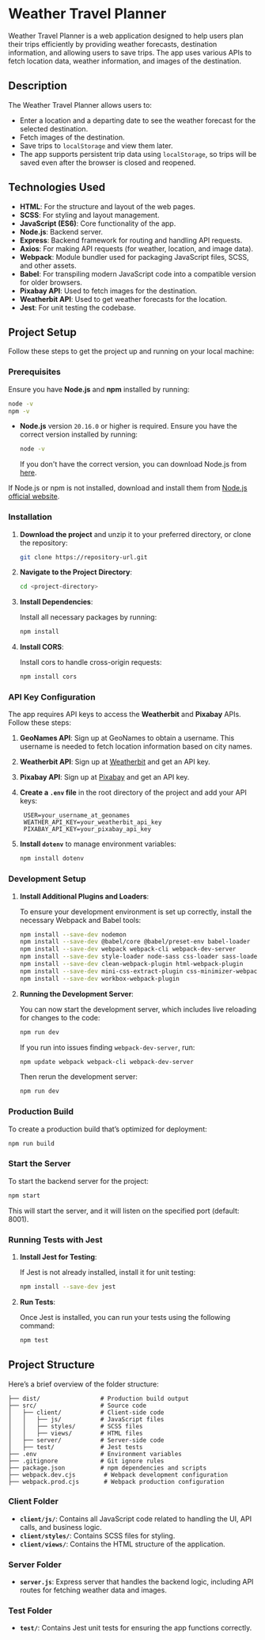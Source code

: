 # **Weather Travel Planner**

Weather Travel Planner is a web application designed to help users plan their trips efficiently by providing weather forecasts, destination information, and allowing users to save trips. The app uses various APIs to fetch location data, weather information, and images of the destination.

## **Description**

The Weather Travel Planner allows users to:

- Enter a location and a departing date to see the weather forecast for the selected destination.
- Fetch images of the destination.
- Save trips to `localStorage` and view them later.
- The app supports persistent trip data using `localStorage`, so trips will be saved even after the browser is closed and reopened.

## **Technologies Used**

- **HTML**: For the structure and layout of the web pages.
- **SCSS**: For styling and layout management.
- **JavaScript (ES6)**: Core functionality of the app.
- **Node.js**: Backend server.
- **Express**: Backend framework for routing and handling API requests.
- **Axios**: For making API requests (for weather, location, and image data).
- **Webpack**: Module bundler used for packaging JavaScript files, SCSS, and other assets.
- **Babel**: For transpiling modern JavaScript code into a compatible version for older browsers.
- **Pixabay API**: Used to fetch images for the destination.
- **Weatherbit API**: Used to get weather forecasts for the location.
- **Jest**: For unit testing the codebase.

## **Project Setup**

Follow these steps to get the project up and running on your local machine:

### **Prerequisites**

Ensure you have **Node.js** and **npm** installed by running:

```bash
node -v
npm -v
```

- **Node.js** version `20.16.0` or higher is required. Ensure you have the correct version installed by running:
  ```bash
  node -v
  ```
  If you don't have the correct version, you can download Node.js from [here](https://nodejs.org/).

If Node.js or npm is not installed, download and install them from [Node.js official website](https://nodejs.org/).

### **Installation**

1. **Download the project** and unzip it to your preferred directory, or clone the repository:

   ```bash
   git clone https://repository-url.git
   ```

2. **Navigate to the Project Directory**:

   ```bash
   cd <project-directory>
   ```

3. **Install Dependencies**:

   Install all necessary packages by running:

   ```bash
   npm install
   ```
   
4. **Install CORS**:

   Install cors to handle cross-origin requests:

   ```bash
   npm install cors
   ```

### **API Key Configuration**

The app requires API keys to access the **Weatherbit** and **Pixabay** APIs. Follow these steps:

1. **GeoNames API**: Sign up at GeoNames to obtain a username. This username is needed to fetch location information based on city names.
2. **Weatherbit API**: Sign up at [Weatherbit](https://www.weatherbit.io/account/create) and get an API key.
3. **Pixabay API**: Sign up at [Pixabay](https://pixabay.com/api/docs/) and get an API key.
4. **Create a `.env` file** in the root directory of the project and add your API keys:

   ```plaintext
    USER=your_username_at_geonames
    WEATHER_API_KEY=your_weatherbit_api_key
    PIXABAY_API_KEY=your_pixabay_api_key
   ```

5. **Install `dotenv`** to manage environment variables:
   ```bash
   npm install dotenv
   ```

### **Development Setup**

1. **Install Additional Plugins and Loaders**:

   To ensure your development environment is set up correctly, install the necessary Webpack and Babel tools:

   ```bash
   npm install --save-dev nodemon
   npm install --save-dev @babel/core @babel/preset-env babel-loader
   npm install --save-dev webpack webpack-cli webpack-dev-server
   npm install --save-dev style-loader node-sass css-loader sass-loader
   npm install --save-dev clean-webpack-plugin html-webpack-plugin
   npm install --save-dev mini-css-extract-plugin css-minimizer-webpack-plugin terser-webpack-plugin
   npm install --save-dev workbox-webpack-plugin
   ```

2. **Running the Development Server**:

   You can now start the development server, which includes live reloading for changes to the code:

   ```bash
   npm run dev
   ```

   If you run into issues finding `webpack-dev-server`, run:

   ```bash
   npm update webpack webpack-cli webpack-dev-server
   ```

   Then rerun the development server:

   ```bash
   npm run dev
   ```

### **Production Build**

To create a production build that’s optimized for deployment:

```bash
npm run build
```

### **Start the Server**

To start the backend server for the project:

```bash
npm start
```

This will start the server, and it will listen on the specified port (default: 8001).

### **Running Tests with Jest**

1. **Install Jest for Testing**:

   If Jest is not already installed, install it for unit testing:

   ```bash
   npm install --save-dev jest
   ```

2. **Run Tests**:

   Once Jest is installed, you can run your tests using the following command:

   ```bash
   npm test
   ```

## **Project Structure**

Here’s a brief overview of the folder structure:

```
├── dist/                 # Production build output
├── src/                  # Source code
│   ├── client/           # Client-side code
│   │   ├── js/           # JavaScript files
│   │   ├── styles/       # SCSS files
│   │   ├── views/        # HTML files
│   ├── server/           # Server-side code
│   ├── test/             # Jest tests
├── .env                  # Environment variables
├── .gitignore            # Git ignore rules
├── package.json          # npm dependencies and scripts
├── webpack.dev.cjs        # Webpack development configuration
├── webpack.prod.cjs       # Webpack production configuration
```

### **Client Folder**

- **`client/js/`**: Contains all JavaScript code related to handling the UI, API calls, and business logic.
- **`client/styles/`**: Contains SCSS files for styling.
- **`client/views/`**: Contains the HTML structure of the application.

### **Server Folder**

- **`server.js`**: Express server that handles the backend logic, including API routes for fetching weather data and images.

### **Test Folder**

- **`test/`**: Contains Jest unit tests for ensuring the app functions correctly.
